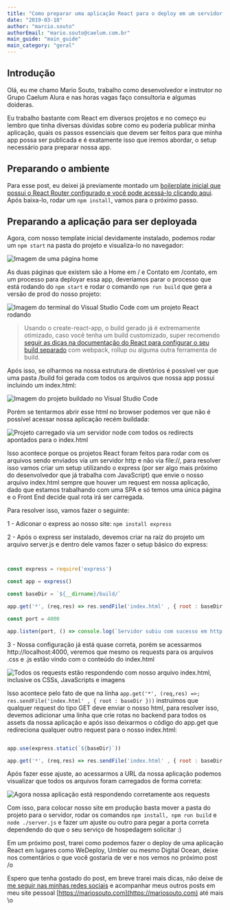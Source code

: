 ```yaml
---
title: "Como preparar uma aplicação React para o deploy em um servidor Node"
date: "2019-03-18"
author: "marcio.souto"
authorEmail: "mario.souto@caelum.com.br"
main_guide: "main_guide"
main_category: "geral"
---
```


## Introdução

Olá, eu me chamo Mario Souto, trabalho como desenvolvedor e instrutor no Grupo Caelum Alura e nas horas vagas faço consultoria e algumas doideras.

Eu trabalho bastante com React em diversos projetos e no começo eu lembro que tinha diversas dúvidas sobre como eu poderia publicar minha aplicação, quais os passos essenciais que devem ser feitos para que minha app possa ser publicada e é exatamente isso que iremos abordar, o setup necessário para preparar nossa app.

## Preparando o ambiente

Para esse post, eu deixei já previamente montado um [boilerplate inicial que possui o React Router configurado e você pode acessá-lo clicando aqui](https://github.com/omariosouto/preparando-app-react-para-deploy). Após baixa-lo, rodar um `npm install`, vamos para o próximo passo.

## Preparando a aplicação para ser deployada

Agora, com nosso template inicial devidamente instalado, podemos rodar um `npm start` na pasta do projeto e visualiza-lo no navegador:

![Imagem de uma página home](https://blog.caelum.com.br/wp-content/uploads/2019/02/pasted-image-0.png)

As duas páginas que existem são a Home em / e Contato em /contato, em um processo para deployar essa app, deveriamos parar o processo que está rodando do `npm start` e rodar o comando `npm run build` que gera a versão de prod do nosso projeto:

![Imagem do terminal do Visual Studio Code com um projeto React rodando](https://blog.caelum.com.br/wp-content/uploads/2019/02/pasted-image-0-1.png)

> Usando o create-react-app, o build gerado já é extremamente otimizado, caso você tenha um build customizado, super recomendo [seguir as dicas na documentação do React para configurar o seu build separado](https://reactjs.org/docs/optimizing-performance.html) com webpack, rollup ou alguma outra ferramenta de build.

Após isso, se olharmos na nossa estrutura de diretórios é possível ver que uma pasta /build foi gerada com todos os arquivos que nossa app possui incluindo um index.html:

![Imagem do projeto buildado no Visual Studio Code](https://blog.caelum.com.br/wp-content/uploads/2019/02/pasted-image-0-2.png)

Porém se tentarmos abrir esse html no browser podemos ver que não é possível acessar nossa aplicação recém buildada:

![Projeto carregado via um servidor node com todos os redirects apontados para o index.html](https://blog.caelum.com.br/wp-content/uploads/2019/02/pasted-image-0-3.png)

Isso acontece porque os projetos React foram feitos para rodar com os arquivos sendo enviados via um servidor http e não via file://, para resolver isso vamos criar um setup utilizando o express (por ser algo mais próximo do desenvolvedor que já trabalha com JavaScript) que envie o nosso arquivo index.html sempre que houver um request em nossa aplicação, dado que estamos trabalhando com uma SPA e só temos uma única página e o Front End decide qual rota irá ser carregada.

Para resolver isso, vamos fazer o seguinte:

1 - Adiconar o express ao nosso site: `npm install express`

2 - Após o express ser instalado, devemos criar na raíz do projeto um arquivo server.js e dentro dele vamos fazer o setup básico do express:

```javascript


const express = require('express')

const app = express()

const baseDir = `${__dirname}/build/`

app.get('*', (req,res) => res.sendFile('index.html' , { root : baseDir }))

const port = 4000

app.listen(port, () => console.log(`Servidor subiu com sucesso em http://localhost:${port}`))

```

3 - Nossa configuração já está quase correta, porém se acessarmos http://localhost:4000, veremos que mesmo os requests para os arquivos .css e .js estão vindo com o conteúdo do index.html

![Todos os requests estão respondendo com nosso arquivo index.html, inclusive os CSSs, JavaScripts e imagens](https://blog.caelum.com.br/wp-content/uploads/2019/02/pasted-image-0-4.png)

Isso acontece pelo fato de que na linha `app.get('*', (req,res) =>; res.sendFile('index.html' , { root : baseDir }))` instruímos que qualquer request do tipo GET deve enviar o nosso html, para resolver isso, devemos adicionar uma linha que crie rotas no backend para todos os assets da nossa aplicação e após isso deixarmos o código do app.get que redireciona qualquer outro request para o nosso index.html:

```javascript

app.use(express.static(`${baseDir}`))

app.get('*', (req,res) => res.sendFile('index.html' , { root : baseDir }))
```

Após fazer esse ajuste, ao acessarmos a URL da nossa aplicação podemos visualizar que todos os arquivos foram carregados de forma correta:

![Agora nossa aplicação está respondendo corretamente aos requests](https://blog.caelum.com.br/wp-content/uploads/2019/02/pasted-image-0-5.png)

Com isso, para colocar nosso site em produção basta mover a pasta do projeto para o servidor, rodar os comandos `npm install, npm run build` e `node ./server.js` e fazer um ajuste ou outro para pegar a porta correta dependendo do que o seu serviço de hospedagem solicitar :)

Em um próximo post, trarei como podemos fazer o deploy de uma aplicação React em lugares como WeDeploy, Umbler ou mesmo Digital Ocean, deixe nos comentários o que você gostaria de ver e nos vemos no próximo post /o

Espero que tenha gostado do post, em breve trarei mais dicas, não deixe de [me seguir nas minhas redes sociais](https://twitter.com/omariosouto) e acompanhar meus outros posts em meu site pessoal [https://mariosouto.com](https://mariosouto.com) até mais \\o
